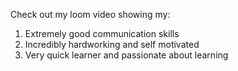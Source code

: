 Check out my loom video showing my:
1) Extremely good communication skills
2) Incredibly hardworking and self motivated
3) Very quick learner and passionate about learning
